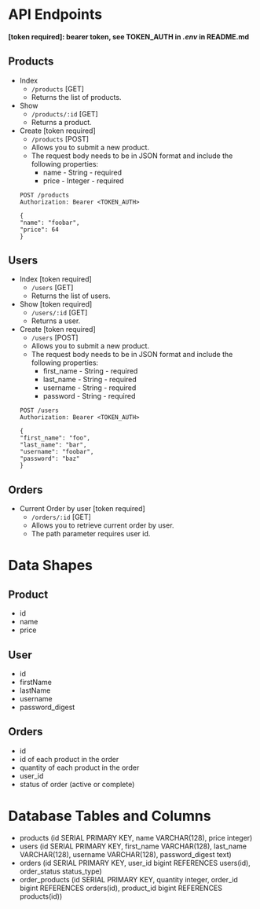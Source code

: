 # API Endpoints
#### [token required]: bearer token, see TOKEN_AUTH in *.env* in README.md
## Products
- Index
    - `/products` [GET]
    - Returns the list of products.
- Show
    - `/products/:id` [GET]
    - Returns a product.
- Create [token required]
    - `/products` [POST]
    - Allows you to submit a new product.
    - The request body needs to be in JSON format and include the following properties:
        - name - String - required
        - price - Integer - required
    ```
    POST /products
    Authorization: Bearer <TOKEN_AUTH>

    {
    "name": "foobar",
    "price": 64
    }
    ```

## Users
- Index [token required]
    - `/users` [GET]
    - Returns the list of users.
- Show [token required]
    - `/users/:id` [GET]
    - Returns a user.
- Create [token required]
    - `/users` [POST]
    - Allows you to submit a new product.
    - The request body needs to be in JSON format and include the following properties:
        - first_name - String - required
        - last_name - String - required
        - username - String - required
        - password - String - required
    ```
    POST /users
    Authorization: Bearer <TOKEN_AUTH>

    {
    "first_name": "foo",
    "last_name": "bar",
    "username": "foobar",
    "password": "baz"
    }
    ```

## Orders
- Current Order by user [token required]
    - `/orders/:id` [GET]
    - Allows you to retrieve current order by user.
    - The path parameter requires user id.

# Data Shapes
## Product
- id
- name
- price

## User
- id
- firstName
- lastName
- username
- password_digest

## Orders
- id
- id of each product in the order
- quantity of each product in the order
- user_id
- status of order (active or complete)

# Database Tables and Columns
- products (id SERIAL PRIMARY KEY, name VARCHAR(128), price integer)
- users (id SERIAL PRIMARY KEY, first_name VARCHAR(128), last_name VARCHAR(128), username VARCHAR(128), password_digest text)
- orders (id SERIAL PRIMARY KEY, user_id bigint REFERENCES users(id), order_status status_type)
- order_products (id SERIAL PRIMARY KEY, quantity integer, order_id bigint REFERENCES orders(id), product_id bigint REFERENCES products(id))